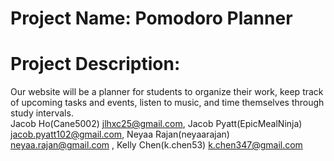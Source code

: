 # Project Name: Pomodoro Planner
# Project Description: 
Our website will be a planner for students to organize their work, keep track of upcoming tasks and events, listen to music, and time themselves through study intervals.  
Jacob Ho(Cane5002) jlhxc25@gmail.com, Jacob Pyatt(EpicMealNinja) jacob.pyatt102@gmail.com, Neyaa Rajan(neyaarajan) neyaa.rajan@gmail.com , Kelly Chen(k.chen53) k.chen347@gmail.com
